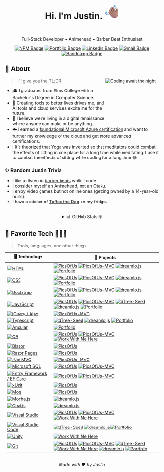 
<h1 align="center">
    Hi. I'm Justin.
    <img src="img/waving hand.png" style="height: 3rem;">
</h1>
<br>
<p align="center">
    Full-Stack Developer •
    Animehead •
    Barber Beat Enthusiast
</p>
<p align="center" >
    <a href="https://www.npmjs.com/~jmheartley" target="_blank">
        <img src="https://img.shields.io/badge/-My%20Packages-%23CB3737?style=flat&logo=npm&logoColor=FFFFFF" alt="NPM Badge"></a>
    <a href="https://justinsportfol.io/" target="_blank">
        <img src="https://img.shields.io/badge/-%20Portfolio%20Site-1A8893?style=flat&logo=codereview&logoColor=FFFFFF" alt="Portfolio Badge"></a>
    <a href="https://www.linkedin.com/in/jmheartley/" target="_blank">
        <img src="https://img.shields.io/badge/-%20Let's%20Connect-0072b1?style=flat&logo=linkedin" alt="Linkedin Badge"></a>
    <a href="mailto:heartleyjm@gmail.com?subject=Portfolio%20Inquiry&body=Hi%20Justin%2C%0A%0AI%20saw%20your%20GitHub%20bio%20and%20wanted%20to%20reach%20out%20because..." target="_blank">
        <img src="https://img.shields.io/badge/-Say%20Hello-FFFFFF?style=flat&logo=gmail" alt="Gmail Badge"></a>
    <a href="https://bandcamp.com/malikheartley" target="_blank">
        <img src="https://img.shields.io/badge/-Coding%20Music-609BA9?style=flat&logo=bandcamp&logoColor=FFFFFF" alt="Bandcamp Badge"></a>
</p>

## 🤔 About
<img align="right" height="125" width="175" alt="Coding await the night" src="https://media1.giphy.com/media/ggK04fdPVARRtH8w7G/giphy.gif?cid=ecf05e47su98x2xoo991779raob7oh98uv1xp9fc3u67xo2f&rid=giphy.gif">

> I'll give you the TL;DR

- 🎓 I graduated from Elms College with a Bachelor's Degree in Computer Science.
- 🔨 Creating tools to better lives drives me, and AI tools and cloud services excite me for the future.
- 🤖 I believe we're living in a digital renaissance where anyone can make or be anything.
- ☁️ I earned a [foundational Microsoft Azure certification](https://www.credly.com/badges/73748eb7-ad89-4ede-a00c-3a971f3ed986/public_url)
and want to further my knowledge of the cloud and get more advanced certifications.
- ℹ️ It's theorized that Yoga was invented so that meditators could combat the effects of sitting in one place for a long time while meditating. I use it to combat the effects of sitting while coding for a long time 😆

### ✨ Random Justin Trivia
- I like to listen to [barber beats](https://bandcamp.com/malikheartley) while I code.
- I consider myself an Animehead, not an Otaku.
- I enjoy video games but not online ones (getting pwned by a 14-year-old hurts).
- I have a sticker of [Toffee the Dog](https://jmheartley.itch.io/work-with-me-here-full-game) on my fridge.

<br>
<details align="center">
    <summary markdown="span">📊 GitHub Stats 🤓</summary>
    <br>
    <p>
        <img src="https://github-readme-stats.vercel.app/api?username=jmheartley&theme=vue-dark&show_icons=true&hide_border=true&count_private=true" alt="JMHeartley's Stats" />
        <img src="https://github-readme-streak-stats.herokuapp.com/?user=jmheartley&theme=vue-dark&hide_border=true" alt="JMHeartley's Streak" />
        <img src="https://github-readme-stats.vercel.app/api/top-langs/?username=jmheartley&theme=vue-dark&show_icons=true&hide_border=true&layout=compact" alt="JMHeartley's Top Languages" />
    </p>
</details>

## 💌 Favorite Tech 👨🏽‍💻
> Tools, languages, and other things

| 🖥️ **Technology** | 🚀 **Projects** |
| - | - |
| [![HTML](https://img.shields.io/static/v1?label=&message=HTML&color=E34C26&logo=HTML5&logoColor=FFFFFF)](https://developer.mozilla.org/en-US/docs/Web/HTML) | [![PicsOfUs](https://img.shields.io/static/v1?label=&message=PicsOfUs&color=000605&logo=github&logoColor=FFFFFF&labelColor=000605)](https://github.com/JMHeartley/PicsOfUs) [![PicsOfUs-MVC](https://img.shields.io/static/v1?label=&message=PicsOfUs-MVC&color=000605&logo=github&logoColor=FFFFFF&labelColor=000605)](https://github.com/JMHeartley/PicsOfUs-MVC) [![dreamlo.js](https://img.shields.io/static/v1?label=&message=dreamlo%2Ejs&color=000605&logo=github&logoColor=FFFFFF&labelColor=000605)](https://github.com/JMHeartley/dreamlo.js) [![Portfolio](https://img.shields.io/static/v1?label=&message=Portfolio&color=000605&logo=github&logoColor=FFFFFF&labelColor=000605)](https://github.com/JMHeartley/JMHeartley.Github.io)
| [![CSS](https://img.shields.io/static/v1?label=&message=CSS&color=264dE4&logo=CSS3&logoColor=FFFFFF)](https://developer.mozilla.org/en-US/docs/Web/CSS) | [![PicsOfUs](https://img.shields.io/static/v1?label=&message=PicsOfUs&color=000605&logo=github&logoColor=FFFFFF&labelColor=000605)](https://github.com/JMHeartley/PicsOfUs) [![PicsOfUs-MVC](https://img.shields.io/static/v1?label=&message=PicsOfUs-MVC&color=000605&logo=github&logoColor=FFFFFF&labelColor=000605)](https://github.com/JMHeartley/PicsOfUs-MVC) [![dreamlo.js](https://img.shields.io/static/v1?label=&message=dreamlo%2Ejs&color=000605&logo=github&logoColor=FFFFFF&labelColor=000605)](https://github.com/JMHeartley/dreamlo.js) [![Portfolio](https://img.shields.io/static/v1?label=&message=Portfolio&color=000605&logo=github&logoColor=FFFFFF&labelColor=000605)](https://github.com/JMHeartley/JMHeartley.Github.io)
| [![Bootstrap](https://img.shields.io/static/v1?label=&message=Bootstrap&color=5D317D&logo=Bootstrap&logoColor=FFFFFF)](https://getbootstrap.com/) | [![PicsOfUs](https://img.shields.io/static/v1?label=&message=PicsOfUs&color=000605&logo=github&logoColor=FFFFFF&labelColor=000605)](https://github.com/JMHeartley/PicsOfUs) [![PicsOfUs-MVC](https://img.shields.io/static/v1?label=&message=PicsOfUs-MVC&color=000605&logo=github&logoColor=FFFFFF&labelColor=000605)](https://github.com/JMHeartley/PicsOfUs-MVC) [![dreamlo.js](https://img.shields.io/static/v1?label=&message=dreamlo%2Ejs&color=000605&logo=github&logoColor=FFFFFF&labelColor=000605)](https://github.com/JMHeartley/dreamlo.js) [![Portfolio](https://img.shields.io/static/v1?label=&message=Portfolio&color=000605&logo=github&logoColor=FFFFFF&labelColor=000605)](https://github.com/JMHeartley/JMHeartley.Github.io)
| [![JavaScript](https://img.shields.io/static/v1?label=&message=JavaScript&color=F7DF1E&logo=JavaScript&logoColor=FFFFFF)](https://javascript.info/) | [![PicsOfUs](https://img.shields.io/static/v1?label=&message=PicsOfUs&color=000605&logo=github&logoColor=FFFFFF&labelColor=000605)](https://github.com/JMHeartley/PicsOfUs) [![PicsOfUs-MVC](https://img.shields.io/static/v1?label=&message=PicsOfUs-MVC&color=000605&logo=github&logoColor=FFFFFF&labelColor=000605)](https://github.com/JMHeartley/PicsOfUs-MVC) [![dTree-Seed](https://img.shields.io/static/v1?label=&message=dTree-Seed&color=000605&logo=github&logoColor=FFFFFF&labelColor=000605)](https://github.com/JMHeartley/dTree-Seed) [![dreamlo.js](https://img.shields.io/static/v1?label=&message=dreamlo%2Ejs&color=000605&logo=github&logoColor=FFFFFF&labelColor=000605)](https://github.com/JMHeartley/dreamlo.js) [![Portfolio](https://img.shields.io/static/v1?label=&message=Portfolio&color=000605&logo=github&logoColor=FFFFFF&labelColor=000605)](https://github.com/JMHeartley/JMHeartley.Github.io)
| [![jQuery / Ajax](https://img.shields.io/static/v1?label=&message=jQuery%20/%20Ajax&color=0769AD&logo=jquery&logoColor=FFFFFF)](https://jquery.com/) | [![PicsOfUs-MVC](https://img.shields.io/static/v1?label=&message=PicsOfUs-MVC&color=000605&logo=github&logoColor=FFFFFF&labelColor=000605)](https://github.com/JMHeartley/PicsOfUs-MVC)
| [![Typescript](https://img.shields.io/static/v1?label=&message=Typescript&color=2F78C5&logo=Typescript&logoColor=FFFFFF)](https://www.typescriptlang.org/) | [![dTree-Seed](https://img.shields.io/static/v1?label=&message=dTree-Seed&color=000605&logo=github&logoColor=FFFFFF&labelColor=000605)](https://github.com/JMHeartley/dTree-Seed) [![dreamlo.js](https://img.shields.io/static/v1?label=&message=dreamlo%2Ejs&color=000605&logo=github&logoColor=FFFFFF&labelColor=000605)](https://github.com/JMHeartley/dreamlo.js) [![Portfolio](https://img.shields.io/static/v1?label=&message=Portfolio&color=000605&logo=github&logoColor=FFFFFF&labelColor=000605)](https://github.com/JMHeartley/JMHeartley.Github.io)
| [![Angular](https://img.shields.io/static/v1?label=&message=Angular&color=E23137&logo=angular&logoColor=FFFFFF)](https://angular.io/) | [![Portfolio](https://img.shields.io/static/v1?label=&message=Portfolio&color=000605&logo=github&logoColor=FFFFFF&labelColor=000605)](https://github.com/JMHeartley/JMHeartley.Github.io)
| [![C#](https://img.shields.io/static/v1?label=&message=C%23&color=953FAE&logo=csharp&logoColor=FFFFFF)](https://learn.microsoft.com/en-us/dotnet/csharp/) | [![PicsOfUs](https://img.shields.io/static/v1?label=&message=PicsOfUs&color=000605&logo=github&logoColor=FFFFFF&labelColor=000605)](https://github.com/JMHeartley/PicsOfUs) [![PicsOfUs-MVC](https://img.shields.io/static/v1?label=&message=PicsOfUs-MVC&color=000605&logo=github&logoColor=FFFFFF&labelColor=000605)](https://github.com/JMHeartley/PicsOfUs-MVC) [![Work With Me Here](https://img.shields.io/static/v1?label=&message=Work%20With%20Me%20Here&color=000605&logo=github&logoColor=FFFFFF&labelColor=000605)](https://github.com/JMHeartley/Work-With-Me-Here)
| [![Blazor](https://img.shields.io/static/v1?label=&message=Blazor&color=953FAE&logo=Blazor&logoColor=FFFFFF)](https://learn.microsoft.com/en-us/aspnet/core/blazor/) | [![PicsOfUs](https://img.shields.io/static/v1?label=&message=PicsOfUs&color=000605&logo=github&logoColor=FFFFFF&labelColor=000605)](https://github.com/JMHeartley/PicsOfUs)
| [![Razor Pages](https://img.shields.io/static/v1?label=&message=Razor%20Pages&color=953FAE&logo=csharp&logoColor=FFFFFF)](https://learn.microsoft.com/en-us/aspnet/core/razor-pages/) | [![PicsOfUs](https://img.shields.io/static/v1?label=&message=PicsOfUs&color=000605&logo=github&logoColor=FFFFFF&labelColor=000605)](https://github.com/JMHeartley/PicsOfUs)
| [![.Net MVC](https://img.shields.io/static/v1?label=&message=%2ENet%20MVC&color=953FAE&logo=csharp&logoColor=FFFFFF)](https://dotnet.microsoft.com/en-us/apps/aspnet/mvc) | [![PicsOfUs-MVC](https://img.shields.io/static/v1?label=&message=PicsOfUs-MVC&color=000605&logo=github&logoColor=FFFFFF&labelColor=000605)](https://github.com/JMHeartley/PicsOfUs-MVC)
| [![Microsoft SQL](https://img.shields.io/static/v1?label=&message=Microsoft%20SQL&color=01AAEB&logo=microsoftsqlserver&logoColor=FFFFFF)](https://learn.microsoft.com/en-us/sql/) | [![PicsOfUs](https://img.shields.io/static/v1?label=&message=PicsOfUs&color=000605&logo=github&logoColor=FFFFFF&labelColor=000605)](https://github.com/JMHeartley/PicsOfUs) [![PicsOfUs-MVC](https://img.shields.io/static/v1?label=&message=PicsOfUs-MVC&color=000605&logo=github&logoColor=FFFFFF&labelColor=000605)](https://github.com/JMHeartley/PicsOfUs-MVC)
| [![Entity Framework / EF Core](https://img.shields.io/static/v1?label=&message=Entity%20Framework%20/%20EF%20Core&color=953FAE&logo=csharp&logoColor=FFFFFF)](https://learn.microsoft.com/en-us/aspnet/entity-framework) | [![PicsOfUs](https://img.shields.io/static/v1?label=&message=PicsOfUs&color=000605&logo=github&logoColor=FFFFFF&labelColor=000605)](https://github.com/JMHeartley/PicsOfUs) [![PicsOfUs-MVC](https://img.shields.io/static/v1?label=&message=PicsOfUs-MVC&color=000605&logo=github&logoColor=FFFFFF&labelColor=000605)](https://github.com/JMHeartley/PicsOfUs-MVC)
| [![xUnit](https://img.shields.io/static/v1?label=&message=xUnit&color=953FAE&logo=csharp&logoColor=FFFFFF)](https://xunit.net/) | [![PicsOfUs](https://img.shields.io/static/v1?label=&message=PicsOfUs&color=000605&logo=github&logoColor=FFFFFF&labelColor=000605)](https://github.com/JMHeartley/PicsOfUs)
| [![Moq](https://img.shields.io/static/v1?label=&message=Moq&color=953FAE&logo=csharp&logoColor=FFFFFF)](https://github.com/moq/moq) | [![PicsOfUs](https://img.shields.io/static/v1?label=&message=PicsOfUs&color=000605&logo=github&logoColor=FFFFFF&labelColor=000605)](https://github.com/JMHeartley/PicsOfUs)
| [![Mocha.js](https://img.shields.io/static/v1?label=&message=Mocha%2Ejs&color=F7DF1E&logo=JavaScript&logoColor=FFFFFF)](https://mochajs.org/) | [![dreamlo.js](https://img.shields.io/static/v1?label=&message=dreamlo%2Ejs&color=000605&logo=github&logoColor=FFFFFF&labelColor=000605)](https://github.com/JMHeartley/dreamlo.js)
| [![Chai.js](https://img.shields.io/static/v1?label=&message=Chai%2Ejs&color=F7DF1E&logo=JavaScript&logoColor=FFFFFF)](https://www.chaijs.com/) | [![dreamlo.js](https://img.shields.io/static/v1?label=&message=dreamlo%2Ejs&color=000605&logo=github&logoColor=FFFFFF&labelColor=000605)](https://github.com/JMHeartley/dreamlo.js)
| [![Visual Studio](https://img.shields.io/static/v1?label=&message=Visual%20Studio&color=B179F1&logo=visualstudio&logoColor=FFFFFF)](https://visualstudio.microsoft.com/) | [![PicsOfUs](https://img.shields.io/static/v1?label=&message=PicsOfUs&color=000605&logo=github&logoColor=FFFFFF&labelColor=000605)](https://github.com/JMHeartley/PicsOfUs) [![PicsOfUs-MVC](https://img.shields.io/static/v1?label=&message=PicsOfUs-MVC&color=000605&logo=github&logoColor=FFFFFF&labelColor=000605)](https://github.com/JMHeartley/PicsOfUs-MVC) [![Work With Me Here](https://img.shields.io/static/v1?label=&message=Work%20With%20Me%20Here&color=000605&logo=github&logoColor=FFFFFF&labelColor=000605)](https://github.com/JMHeartley/Work-With-Me-Here)
| [![Visual Studio Code](https://img.shields.io/static/v1?label=&message=Visual%20Studio%20Code&color=44AFF3&logo=visualstudiocode&logoColor=FFFFFF)](https://visualstudio.microsoft.com/) | [![dTree-Seed](https://img.shields.io/static/v1?label=&message=dTree-Seed&color=000605&logo=github&logoColor=FFFFFF&labelColor=000605)](https://github.com/JMHeartley/dTree-Seed) [![dreamlo.js](https://img.shields.io/static/v1?label=&message=dreamlo%2Ejs&color=000605&logo=github&logoColor=FFFFFF&labelColor=000605)](https://github.com/JMHeartley/dreamlo.js)[![Portfolio](https://img.shields.io/static/v1?label=&message=Portfolio&color=000605&logo=github&logoColor=FFFFFF&labelColor=000605)](https://github.com/JMHeartley/JMHeartley.Github.io)
| [![Unity](https://img.shields.io/static/v1?label=&message=Unity&color=000605&logo=Unity&logoColor=FFFFFF)](https://unity.com/) | [![Work With Me Here](https://img.shields.io/static/v1?label=&message=Work%20With%20Me%20Here&color=000605&logo=github&logoColor=FFFFFF&labelColor=000605)](https://github.com/JMHeartley/Work-With-Me-Here)
| [![Git](https://img.shields.io/static/v1?label=&message=Git&color=DE4C36&logo=Git&logoColor=FFFFFF)](https://git-scm.com/) | [![PicsOfUs](https://img.shields.io/static/v1?label=&message=PicsOfUs&color=000605&logo=github&logoColor=FFFFFF&labelColor=000605)](https://github.com/JMHeartley/PicsOfUs) [![PicsOfUs-MVC](https://img.shields.io/static/v1?label=&message=PicsOfUs-MVC&color=000605&logo=github&logoColor=FFFFFF&labelColor=000605)](https://github.com/JMHeartley/PicsOfUs-MVC) [![dTree-Seed](https://img.shields.io/static/v1?label=&message=dTree-Seed&color=000605&logo=github&logoColor=FFFFFF&labelColor=000605)](https://github.com/JMHeartley/dTree-Seed) [![Work With Me Here](https://img.shields.io/static/v1?label=&message=Work%20With%20Me%20Here&color=000605&logo=github&logoColor=FFFFFF&labelColor=000605)](https://github.com/JMHeartley/Work-With-Me-Here) [![dreamlo.js](https://img.shields.io/static/v1?label=&message=dreamlo%2Ejs&color=000605&logo=github&logoColor=FFFFFF&labelColor=000605)](https://github.com/JMHeartley/dreamlo.js) [![Portfolio](https://img.shields.io/static/v1?label=&message=Portfolio&color=000605&logo=github&logoColor=FFFFFF&labelColor=000605)](https://github.com/JMHeartley/JMHeartley.Github.io)

<!--
| [![.Net Web API](https://img.shields.io/static/v1?label=&message=%2ENet%20Web%20API&color=953FAE&logo=csharp&logoColor=FFFFFF)](https://learn.microsoft.com/en-us/aspnet/core/tutorials/first-web-api) |
-->

<div align="center">
    <br>
    <i>Made with ❤️ by Justin</i>
</div>
